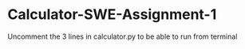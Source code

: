 # Calculator-SWE-Assignment-1

Uncomment the 3 lines in calculator.py to be able to run from terminal